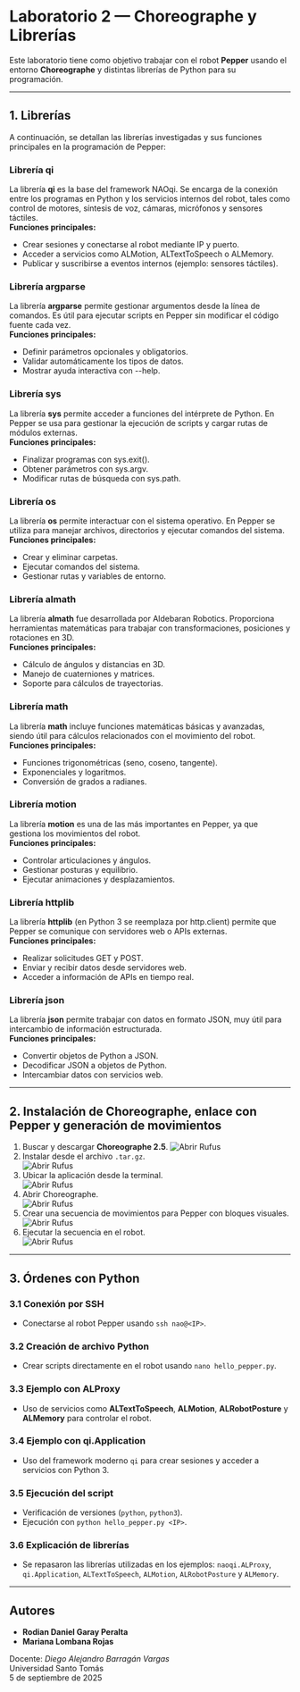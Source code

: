 # Laboratorio 2 — Choreographe y Librerías

Este laboratorio tiene como objetivo trabajar con el robot **Pepper** usando el entorno **Choreographe** y distintas librerías de Python para su programación.

---

## 1. Librerías

A continuación, se detallan las librerías investigadas y sus funciones principales en la programación de Pepper:

### Librería qi
La librería **qi** es la base del framework NAOqi. Se encarga de la conexión entre los programas en Python y los servicios internos del robot, tales como control de motores, síntesis de voz, cámaras, micrófonos y sensores táctiles.  
**Funciones principales:**
- Crear sesiones y conectarse al robot mediante IP y puerto.  
- Acceder a servicios como ALMotion, ALTextToSpeech o ALMemory.  
- Publicar y suscribirse a eventos internos (ejemplo: sensores táctiles).  

### Librería argparse
La librería **argparse** permite gestionar argumentos desde la línea de comandos. Es útil para ejecutar scripts en Pepper sin modificar el código fuente cada vez.  
**Funciones principales:**
- Definir parámetros opcionales y obligatorios.  
- Validar automáticamente los tipos de datos.  
- Mostrar ayuda interactiva con --help.  

### Librería sys
La librería **sys** permite acceder a funciones del intérprete de Python. En Pepper se usa para gestionar la ejecución de scripts y cargar rutas de módulos externas.  
**Funciones principales:**
- Finalizar programas con sys.exit().  
- Obtener parámetros con sys.argv.  
- Modificar rutas de búsqueda con sys.path.  

### Librería os
La librería **os** permite interactuar con el sistema operativo. En Pepper se utiliza para manejar archivos, directorios y ejecutar comandos del sistema.  
**Funciones principales:**
- Crear y eliminar carpetas.  
- Ejecutar comandos del sistema.  
- Gestionar rutas y variables de entorno.  

### Librería almath
La librería **almath** fue desarrollada por Aldebaran Robotics. Proporciona herramientas matemáticas para trabajar con transformaciones, posiciones y rotaciones en 3D.  
**Funciones principales:**
- Cálculo de ángulos y distancias en 3D.  
- Manejo de cuaterniones y matrices.  
- Soporte para cálculos de trayectorias.  

### Librería math
La librería **math** incluye funciones matemáticas básicas y avanzadas, siendo útil para cálculos relacionados con el movimiento del robot.  
**Funciones principales:**
- Funciones trigonométricas (seno, coseno, tangente).  
- Exponenciales y logaritmos.  
- Conversión de grados a radianes.  

### Librería motion
La librería **motion** es una de las más importantes en Pepper, ya que gestiona los movimientos del robot.  
**Funciones principales:**
- Controlar articulaciones y ángulos.  
- Gestionar posturas y equilibrio.  
- Ejecutar animaciones y desplazamientos.  

### Librería httplib
La librería **httplib** (en Python 3 se reemplaza por http.client) permite que Pepper se comunique con servidores web o APIs externas.  
**Funciones principales:**
- Realizar solicitudes GET y POST.  
- Enviar y recibir datos desde servidores web.  
- Acceder a información de APIs en tiempo real.  

### Librería json
La librería **json** permite trabajar con datos en formato JSON, muy útil para intercambio de información estructurada.  
**Funciones principales:**
- Convertir objetos de Python a JSON.  
- Decodificar JSON a objetos de Python.  
- Intercambiar datos con servicios web.  

---

## 2. Instalación de Choreographe, enlace con Pepper y generación de movimientos

1. Buscar y descargar **Choreographe 2.5**. 
  ![Abrir Rufus](Instalacion.jpg)
2. Instalar desde el archivo `.tar.gz`.     
  ![Abrir Rufus](descarga.jpg)
3. Ubicar la aplicación desde la terminal.  
  ![Abrir Rufus](Ubicacion.jpg)
4. Abrir Choreographe.    
  ![Abrir Rufus](Ingresoapp.jpg)
5. Crear una secuencia de movimientos para Pepper con bloques visuales.  
   ![Abrir Rufus](Coreografia.jpg)
6. Ejecutar la secuencia en el robot.  
   ![Abrir Rufus](Seleccion_de_rufus.JPG)

---

## 3. Órdenes con Python

### 3.1 Conexión por SSH
- Conectarse al robot Pepper usando `ssh nao@<IP>`.

### 3.2 Creación de archivo Python
- Crear scripts directamente en el robot usando `nano hello_pepper.py`.

### 3.3 Ejemplo con **ALProxy**
- Uso de servicios como **ALTextToSpeech**, **ALMotion**, **ALRobotPosture** y **ALMemory** para controlar el robot.  

### 3.4 Ejemplo con **qi.Application**
- Uso del framework moderno `qi` para crear sesiones y acceder a servicios con Python 3.  

### 3.5 Ejecución del script
- Verificación de versiones (`python`, `python3`).  
- Ejecución con `python hello_pepper.py <IP>`.  

### 3.6 Explicación de librerías
- Se repasaron las librerías utilizadas en los ejemplos: `naoqi.ALProxy`, `qi.Application`, `ALTextToSpeech`, `ALMotion`, `ALRobotPosture` y `ALMemory`.

---

## Autores
- **Rodian Daniel Garay Peralta**  
- **Mariana Lombana Rojas**

Docente: *Diego Alejandro Barragán Vargas*  
Universidad Santo Tomás  
5 de septiembre de 2025

